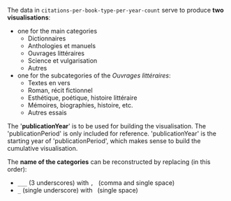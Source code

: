 The data in `citations-per-book-type-per-year-count` serve to produce **two visualisations**:
- one for the main categories
	- Dictionnaires
	- Anthologies et manuels
	- Ouvrages littéraires
	- Science et vulgarisation
	- Autres
- one for the subcategories of the *Ouvrages littéraires*:
	- Textes en vers
	- Roman, récit fictionnel
	- Esthétique, poétique, histoire littéraire
	- Mémoires, biographies, histoire, etc.
	- Autres essais

The '**publicationYear**' is to be used for building the visualisation. The 'publicationPeriod' is only included for reference. 'publicationYear' is the starting year of 'publicationPeriod', which makes sense to build the cumulative visualisation.

The **name of the categories** can be reconstructed by replacing (in this order):
- `___` (3 underscores) with `, ` (comma and single space)
- `_` (single underscore) with ` `(single space)


